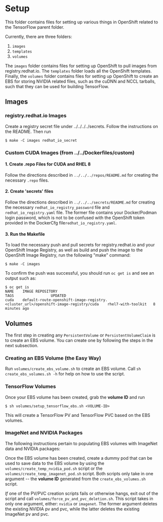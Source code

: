 # Setup

This folder contains files for setting up various things in OpenShift related to the TensorFlow parent folder.

Currently, there are three folders:

  1. `images`
  2. `templates`
  3. `volumes`

The `images` folder contains files for setting up OpenShift to pull images from registry.redhat.io. The `templates` folder loads all the OpenShift templates. Finally, the `volumes` folder contains files for setting up OpenShift to create an EBS for storing NVIDIA related files, such as the cuDNN and NCCL tarballs, such that they can be used for building TensorFlow.

## Images


### registry.redhat.io Images

Create a registry secret file under ../../../../secrets. Follow the instructions on the README. Then run

```
$ make -C images redhat_io_secret
```

### Custom CUDA Images (from ../../Dockerfiles/custom)

#### 1. Create .repo Files for CUDA and RHEL 8

Follow the directions described in `../../../repos/README.md` for creating the necessary `.repo` files.

#### 2. Create 'secrets' files

Follow the directions described in `../../../secrets/README.md` for creating the necessary `redhat_io_registry_password` file and `redhat_io_registry.yaml` file. The former file contains your Docker/Podman login password, which is not to be confused with the OpenShift token provided in the DockerCfg file`redhat_io_registry.yaml`.

#### 3. Run the Makefile

To load the necessary push and pull secrets for registry.redhat.io and your OpenShift Image Registry, as well as build and push the image to the OpenShift Image Registry, run the following "make" command:

```
$ make -C images
```

To confirm the push was successful, you should run `oc get is` and see an output such as:

```
$ oc get is
NAME    IMAGE REPOSITORY                                                                      TAGS                 UPDATED
cuda    default-route-openshift-image-registry.<cluster_url>/openshift-image-registry/cuda    rhel7-with-toolkit   8 minutes ago
```

## Volumes

The first step in creating any `PersistentVolume` or `PersistentVolumeClaim` is to create an EBS volume. You can create one by following the steps in the next subsection.

### Creating an EBS Volume (the Easy Way)

Run `volumes/create_ebs_volume.sh` to create an EBS volume. Call `sh create_ebs_volumes.sh -h` for help on how to use the script. 

### TensorFlow Volumes

Once your EBS volume has been created, grab the **volume ID** and run

```
$ sh volumes/setup_tensorflow_ebs.sh <VOLUME-ID>
```

This will create a TensorFlow PV and TensorFlow PVC based on the EBS volumes.

### ImageNet and NVIDIA Packages

The following instructions pertain to populating EBS volumes with ImageNet data and NVIDIA packages:

Once the EBS volume has been created, create a dummy pod that can be used to save data to the EBS volume by using the `volumes/create_temp_nvidia_pod.sh` script or the `volumes/create_temp_imagenet_pod.sh` script. Both scripts only take in one argument -- the **volume ID** generated from the `create_ebs_volumes.sh` script.

*If* one of the PV/PVC creation scripts fails or otherwise hangs, exit out of the script and call `volumes/force_pv_and_pvc_deletion.sh`. This script takes in only one argument, either: `nvidia` or `imagenet`. The former argument deletes the existing NVIDIA pv and pvc, while the latter deletes the existing ImageNet pv and pvc.
